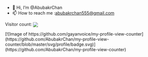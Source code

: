 - 👋 Hi, I’m @AbubakrChan
- 📫 How to reach me :abubakrchan555@gmail.com
<p>  
   Visitor count:
   <img src="https://profile-counter.glitch.me/AbubakrChan/count.svg" align="center"/> 
 </p>
[![Image of https://github.com/gayanvoice/my-profile-view-counter](https://github.com/AbubakrChan/my-profile-view-counter/blob/master/svg/profile/badge.svg)](https://github.com/AbubakrChan/my-profile-view-counter)
<!---
AbubakrChan/AbubakrChan is a ✨ special o✨ repository because its `README.md` (this file) appears on your GitHub profile.
You can click the Preview link to take a look at your changes.
--->
